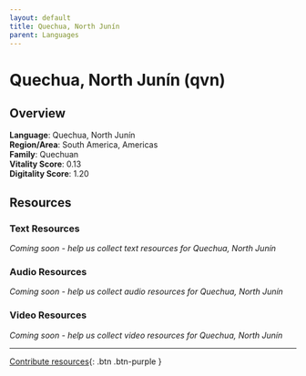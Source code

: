 ```yaml
---
layout: default
title: Quechua, North Junín
parent: Languages
---
```


# Quechua, North Junín (qvn)

## Overview

**Language**: Quechua, North Junín  
**Region/Area**: South America, Americas  
**Family**: Quechuan  
**Vitality Score**: 0.13  
**Digitality Score**: 1.20  

## Resources

### Text Resources
*Coming soon - help us collect text resources for Quechua, North Junín*

### Audio Resources
*Coming soon - help us collect audio resources for Quechua, North Junín*

### Video Resources
*Coming soon - help us collect video resources for Quechua, North Junín*

---

[Contribute resources](https://fairtrain.github.io/){: .btn .btn-purple }
